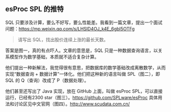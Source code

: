 ## esProc SPL 的推特

SQL 只要涉及计算，要么不好写，要么性能差。我看到一篇文章，提出一个面试问题：https://mp.weixin.qq.com/s/LHSlD4OJ_k4E_6gbI5OTFg

> 请写出 SQL，找出股价连续上涨的最长天数。

答案是图一，真的有点吓人。文章的意思是，SQL 只是一种数据查询语言，以关系模型作为数学基础，本质就不适合复杂计算。

他们提出一种新解法，我觉得很有意思，把数据库的数学基础改成离散数学，从而实现“数据查询 + 数据计算”一体化。他们把这种新的语言叫做 SPL（图二），即 SQL 的 Q（查询）改成了 P（数据处理）。

他们甚至还写出了 Java 实现，放在 GitHub 上面，叫做 esProc SPL，可以直接运行，已经有2300 star（图三）。https://github.com/SPLware/esProc 具体用法和讨论区见中文官网（图四）。http://www.scudata.com.cn/

